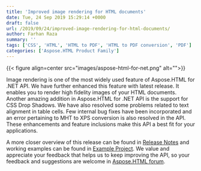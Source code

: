 ```yaml
---
title: 'Improved image rendering for HTML documents'
date: Tue, 24 Sep 2019 15:29:14 +0000
draft: false
url: /2019/09/24/improved-image-rendering-for-html-documents/
author: Farhan Raza
summary: ''
tags: ['CSS', 'HTML', 'HTML to PDF', 'HTML to PDF conversion', 'PDF']
categories: ['Aspose.HTML Product Family']
---
```




{{< figure align=center src="images/aspose-html-for-net.png" alt="">}}


Image rendering is one of the most widely used feature of Aspose.HTML for .NET API. We have further enhanced this feature with latest release. It enables you to render high fidelity images of your HTML documents. Another amazing addition in Aspose.HTML for .NET API is the support for CSS Drop Shadows. We have also resolved some problems related to text alignment in table cells. Few internal bug fixes have been incorporated and an error pertaining to MHT to XPS conversion is also resolved in the API. These enhancements and feature inclusions make this API a best fit for your applications.

A more closer overview of this release can be found in [Release Notes][1] and working examples can be found in [Example Project][2]. We value and appreciate your feedback that helps us to keep improving the API, so your feedback and suggestions are welcome in [Aspose.HTML forum][3].




[1]: https://docs.aspose.com/
[2]: https://github.com/aspose-html/Aspose.HTML-for-.NET
[3]: https://forum.aspose.com/c/html




